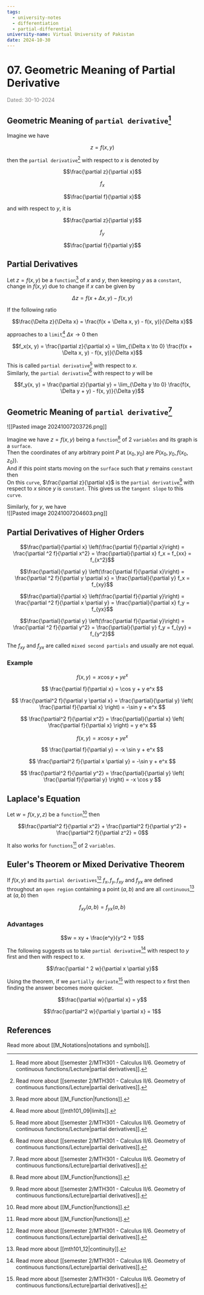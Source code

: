 ```yaml
---
tags:
  - university-notes
  - differentiation
  - partial-differential
university-name: Virtual University of Pakistan
date: 2024-10-30
---
```


# 07. Geometric Meaning of Partial Derivative

<span style="color: gray;">Dated: 30-10-2024</span>

## Geometric Meaning of `partial derivative`[^1]

Imagine we have  

$$z = f(x, y)$$

then the `partial derivative`[^1] with respect to $x$ is denoted by  

$$\frac{\partial z}{\partial x}$$

$$f_x$$

$$\frac{\partial f}{\partial x}$$

and with respect to $y$, it is  

$$\frac{\partial z}{\partial y}$$

$$f_y$$

$$\frac{\partial f}{\partial y}$$

## Partial Derivatives

Let $z = f(x, y)$ be a `function`[^2] of $x$ and $y$, then keeping $y$ as a `constant`, change in $f(x, y)$ due to change if $x$ can be given by  

$$\Delta z = f(x + \Delta x, y) - f(x, y)$$

If the following ratio  

$$\frac{\Delta z}{\Delta x} = \frac{f(x + \Delta x, y) - f(x, y)}{\Delta x}$$

approaches to a `limit`[^3] $\Delta x \to 0$ then  

$$f_x(x, y) = \frac{\partial z}{\partial x} = \lim_{\Delta x \to 0} \frac{f(x + \Delta x, y) - f(x, y)}{\Delta x}$$

This is called `partial derivative`[^1] with respect to $x$.  
Similarly, the `partial derivative`[^1] with respect to $y$ will be

$$f_y(x, y) = \frac{\partial z}{\partial y} = \lim_{\Delta y \to 0} \frac{f(x, \Delta y + y) - f(x, y)}{\Delta y}$$

## Geometric Meaning of `partial derivative`[^1]

![[Pasted image 20241007203726.png]]

Imagine we have $z = f(x, y)$ being a `function`[^2] of 2 `variables` and its graph is a `surface`.  
Then the coordinates of any arbitrary point $P$ at $(x_0, y_0)$ are $P(x_0, y_0, f(x_0, z_0))$.  
And if this point starts moving on the `surface` such that $y$ remains `constant` then  
On this `curve`, $\frac{\partial z}{\partial x}$ is the `partial derivative`[^1] with respect to $x$ since $y$ is `constant`. This gives us the `tangent slope` to this `curve`. 

Similarly, for $y$, we have  
![[Pasted image 20241007204603.png]]

## Partial Derivatives of Higher Orders

$$\frac{\partial}{\partial x} \left(\frac{\partial f}{\partial x}\right) = \frac{\partial ^2 f}{\partial x^2} = \frac{\partial}{\partial x} f_x = f_{xx} = f_{x^2}$$

$$\frac{\partial}{\partial y} \left(\frac{\partial f}{\partial x}\right) = \frac{\partial ^2 f}{\partial y \partial x} = \frac{\partial}{\partial y} f_x = f_{xy}$$

$$\frac{\partial}{\partial x} \left(\frac{\partial f}{\partial y}\right) = \frac{\partial ^2 f}{\partial x \partial y} = \frac{\partial}{\partial x} f_y = f_{yx}$$

$$\frac{\partial}{\partial y} \left(\frac{\partial f}{\partial y}\right) = \frac{\partial ^2 f}{\partial y^2} = \frac{\partial}{\partial y} f_y = f_{yy} = f_{y^2}$$

The $f_{xy}$ and $f_{yx}$ are called `mixed second partials` and usually are not equal.  

### Example

$$ f(x, y) = x \cos y + y e^x $$

$$ \frac{\partial f}{\partial x} = \cos y + y e^x $$

$$ \frac{\partial^2 f}{\partial y \partial x} = \frac{\partial}{\partial y} \left( \frac{\partial f}{\partial x} \right) = -\sin y + e^x $$

$$ \frac{\partial^2 f}{\partial x^2} = \frac{\partial}{\partial x} \left( \frac{\partial f}{\partial x} \right) = y e^x $$

$$ f(x, y) = x \cos y + y e^x $$

$$ \frac{\partial f}{\partial y} = -x \sin y + e^x $$

$$ \frac{\partial^2 f}{\partial x \partial y} = -\sin y + e^x $$

$$ \frac{\partial^2 f}{\partial y^2} = \frac{\partial}{\partial y} \left( \frac{\partial f}{\partial y} \right) = -x \cos y $$

## Laplace's Equation

Let $w=f(x, y, z)$ be a `function`[^2] then  

$$\frac{\partial^2 f}{\partial x^2} + \frac{\partial^2 f}{\partial y^2} + \frac{\partial^2 f}{\partial z^2} = 0$$

It also works for `functions`[^2] of 2 `variables`.

## Euler's Theorem or Mixed Derivative Theorem

If $f(x, y)$ and its `partial derivatives`[^1] $f_x, f_y, f_{xy}$ and $f_{yx}$ are defined throughout an `open region` containing a point $(a, b)$ and are all `continuous`[^4] at $(a, b)$ then  

$$f_{xy}(a, b) = f_{yx}(a, b)$$

### Advantages

$$w = xy + \frac{e^y}{y^2 + 1}$$

The following suggests us to take `partial derivative`[^1] with respect to $y$ first and then with respect to $x$.  

$$\frac{\partial ^ 2 w}{\partial x \partial y}$$

Using the theorem, if we `partially derivate`[^1] with respect to $x$ first then finding the answer becomes more quicker.  

$$\frac{\partial w}{\partial x} = y$$

$$\frac{\partial^2 w}{\partial y \partial x} = 1$$

## References

Read more about [[M_Notations|notations and symbols]].

[^1]: Read more about [[semester 2/MTH301 - Calculus II/6. Geometry of continuous functions/Lecture|partial derivatives]].
[^2]: Read more about [[M_Function|functions]].
[^3]: Read more about [[mth101_09|limits]].
[^4]: Read more about [[mth101_12|continuity]].